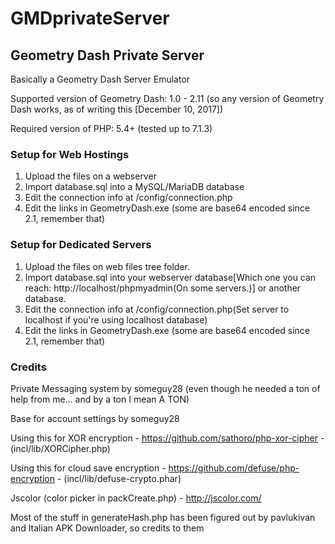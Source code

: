 # GMDprivateServer
## Geometry Dash Private Server
Basically a Geometry Dash Server Emulator

Supported version of Geometry Dash: 1.0 - 2.11 (so any version of Geometry Dash works, as of writing this [December 10, 2017])

Required version of PHP: 5.4+ (tested up to 7.1.3)

### Setup for Web Hostings
1) Upload the files on a webserver
2) Import database.sql into a MySQL/MariaDB database
3) Edit the connection info at /config/connection.php
4) Edit the links in GeometryDash.exe (some are base64 encoded since 2.1, remember that)

### Setup for Dedicated Servers
1) Upload the files on web files tree folder.
2) Import database.sql into your webserver database[Which one you can reach: http://localhost/phpmyadmin(On some servers.)] or another database.
3) Edit the connection info at /config/connection.php(Set server to localhost if you're using localhost database)
4) Edit the links in GeometryDash.exe (some are base64 encoded since 2.1, remember that)

### Credits
Private Messaging system by someguy28 (even though he needed a ton of help from me... and by a ton I mean A TON)

Base for account settings by someguy28

Using this for XOR encryption - https://github.com/sathoro/php-xor-cipher - (incl/lib/XORCipher.php)

Using this for cloud save encryption - https://github.com/defuse/php-encryption - (incl/lib/defuse-crypto.phar)

Jscolor (color picker in packCreate.php) - http://jscolor.com/

Most of the stuff in generateHash.php has been figured out by pavlukivan and Italian APK Downloader, so credits to them
